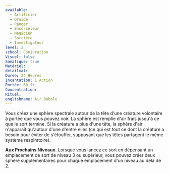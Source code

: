 ```yaml
---
available:
  - Artificier
  - Druide
  - Ranger
  - Ensorceleur
  - Magicien
  - Sorcière
  - Investigateur
level: 2
school: Conjuration
Visuel: false
Somatique: true
Matériel: 
detailmat: 
Durée: 24 Heures
Incantation: 1 Action
Portée: 60 ft.
Concentration: 
Rituel: 
englishname: Air Bubble
---
```

Vous créez une sphère spectrale autour de la tête d'une créature volontaire à portée que vous pouvez voir. La sphère est remplie d'air frais jusqu'à ce que le sort termine. Si la créature a plus d'une tête, la sphère d'air n'apparaît qu'autour d'une d'entre elles (ce qui est tout ce dont la créature a besoin pour éviter de s'étouffer, supposant que les têtes partagent le même système respiratoire).

**Aux Prochains Niveaux.** Lorsque vous lancez ce sort en dépensant un emplacement de sort de niveau 3 ou supérieur, vous pouvez créer deux sphère supplémentaires pour chaque emplacement d'un niveau au delà de 2.
